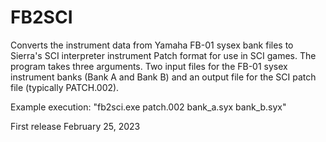 # FB2SCI

Converts the instrument data from Yamaha FB-01 sysex bank files to Sierra's SCI interpreter instrument Patch format for use in SCI games. The program takes three arguments. Two input files for the FB-01 sysex instrument banks (Bank A and Bank B) and an output file for the SCI patch file (typically PATCH.002).

Example execution:
"fb2sci.exe patch.002 bank_a.syx bank_b.syx"

First release February 25, 2023
